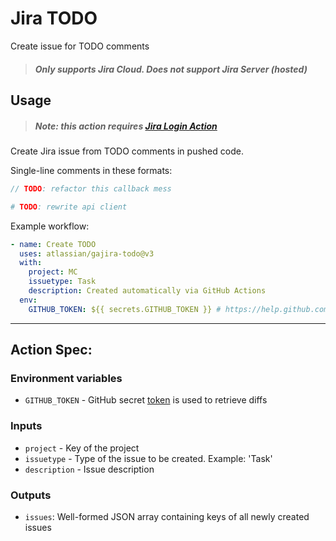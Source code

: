 # Jira TODO
Create issue for TODO comments

> ##### Only supports Jira Cloud. Does not support Jira Server (hosted)

## Usage

> ##### Note: this action requires [Jira Login Action](https://github.com/marketplace/actions/jira-login)

Create Jira issue from TODO comments in pushed code.

Single-line comments in these formats:

```go
// TODO: refactor this callback mess
```
```ruby
# TODO: rewrite api client
```

Example workflow:
```yaml
- name: Create TODO
  uses: atlassian/gajira-todo@v3
  with:
    project: MC
    issuetype: Task
    description: Created automatically via GitHub Actions
  env:
    GITHUB_TOKEN: ${{ secrets.GITHUB_TOKEN }} # https://help.github.com/en/articles/virtual-environments-for-github-actions#github_token-secret
```

----
## Action Spec:

### Environment variables
- `GITHUB_TOKEN` - GitHub secret [token](https://developer.github.com/actions/creating-workflows/storing-secrets/#github-token-secret) is used to retrieve diffs 

### Inputs

- `project` - Key of the project
- `issuetype` - Type of the issue to be created. Example: 'Task'
- `description` - Issue description

### Outputs

- `issues`: Well-formed JSON array containing keys of all newly created issues